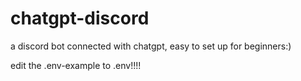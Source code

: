# chatgpt-discord
a discord bot connected with chatgpt, easy to set up for beginners:)

edit the .env-example to .env!!!!
